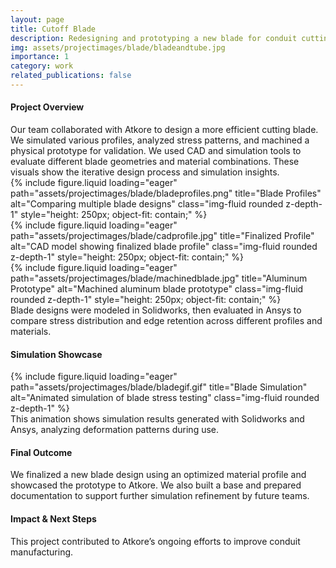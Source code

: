 ```yaml
---
layout: page
title: Cutoff Blade
description: Redesigning and prototyping a new blade for conduit cutting in collaboration with Atkore.
img: assets/projectimages/blade/bladeandtube.jpg
importance: 1
category: work
related_publications: false
---
```

<!-- 🧭 Project Overview -->
<h4 class="text-center mt-5">Project Overview</h4>
<div class="text-center my-4">
Our team collaborated with Atkore to design a more efficient cutting blade. We simulated various profiles, analyzed stress patterns, and machined a physical prototype for validation. We used CAD and simulation tools to evaluate different blade geometries and material combinations. These visuals show the iterative design process and simulation insights.
</div>

<div class="row">
  <div class="col-sm mt-3 mt-md-0">
    {% include figure.liquid loading="eager" path="assets/projectimages/blade/bladeprofiles.png" title="Blade Profiles" alt="Comparing multiple blade designs" class="img-fluid rounded z-depth-1" style="height: 250px; object-fit: contain;" %}
  </div>
  <div class="col-sm mt-3 mt-md-0">
    {% include figure.liquid loading="eager" path="assets/projectimages/blade/cadprofile.jpg" title="Finalized Profile" alt="CAD model showing finalized blade profile" class="img-fluid rounded z-depth-1" style="height: 250px; object-fit: contain;" %}
  </div>
  <div class="col-sm mt-3 mt-md-0">
    {% include figure.liquid loading="eager" path="assets/projectimages/blade/machinedblade.jpg" title="Aluminum Prototype" alt="Machined aluminum blade prototype" class="img-fluid rounded z-depth-1" style="height: 250px; object-fit: contain;" %}
  </div>
</div>
<div class="caption">
  Blade designs were modeled in Solidworks, then evaluated in Ansys to compare stress distribution and edge retention across different profiles and materials.
</div>

<!-- 🖼️ Simulation Showcase -->
<h4 class="text-center mt-5">Simulation Showcase</h4>
<div class="row justify-content-center">
  <div class="col-sm-auto mt-3 mt-md-0">
    {% include figure.liquid loading="eager" path="assets/projectimages/blade/bladegif.gif" title="Blade Simulation" alt="Animated simulation of blade stress testing" class="img-fluid rounded z-depth-1" %}
  </div>
</div>
<div class="caption">
This animation shows simulation results generated with Solidworks and Ansys, analyzing deformation patterns during use.
</div>

<!-- 🔧 Final Outcome -->
<h4 class="text-center mt-5">Final Outcome</h4>
<div class="text-center my-4">
  We finalized a new blade design using an optimized material profile and showcased the prototype to Atkore. We also built a base and prepared documentation to support further simulation refinement by future teams.
</div>

<!-- 🚀 Summary -->
<h4 class="text-center mt-5">Impact & Next Steps</h4>
<p class="text-center">
  This project contributed to Atkore’s ongoing efforts to improve conduit manufacturing. 
</p>

